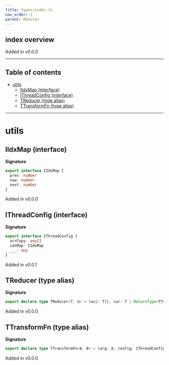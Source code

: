 ```yaml
---
title: types/index.ts
nav_order: 2
parent: Modules
---
```


## index overview

Added in v0.0.0

---

<h2 class="text-delta">Table of contents</h2>

- [utils](#utils)
  - [IIdxMap (interface)](#iidxmap-interface)
  - [IThreadConfig (interface)](#ithreadconfig-interface)
  - [TReducer (type alias)](#treducer-type-alias)
  - [TTransformFn (type alias)](#ttransformfn-type-alias)

---

# utils

## IIdxMap (interface)

**Signature**

```ts
export interface IIdxMap {
  prev: number
  now: number
  next: number
}
```

Added in v0.0.0

## IThreadConfig (interface)

**Signature**

```ts
export interface IThreadConfig {
  arrCopy: any[]
  idxMap: IIdxMap
  ___: any
}
```

Added in v0.0.1

## TReducer (type alias)

**Signature**

```ts
export declare type TReducer<T, U> = (acc: T[], cur: T | ReturnType<TTransformFn<T, U>>, config: IThreadConfig) => U[]
```

Added in v0.0.0

## TTransformFn (type alias)

**Signature**

```ts
export declare type TTransformFn<A, B> = (arg: A, config: IThreadConfig) => B
```

Added in v0.0.0

